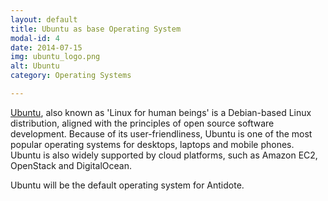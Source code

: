 ```yaml
---
layout: default
title: Ubuntu as base Operating System
modal-id: 4
date: 2014-07-15
img: ubuntu_logo.png
alt: Ubuntu
category: Operating Systems

---
```


[Ubuntu](http://www.ubuntu.com/), also known as 'Linux for human beings' is a Debian-based Linux distribution, aligned with the principles of open source software development. Because of its user-friendliness, Ubuntu is one of the most popular operating systems for desktops, laptops and mobile phones. Ubuntu is also widely supported by cloud platforms, such as Amazon EC2, OpenStack and DigitalOcean.

Ubuntu will be the default operating system for Antidote.
